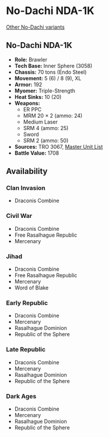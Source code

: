 # No-Dachi NDA-1K

[Other No-Dachi variants](../no-dachi.md)

## No-Dachi NDA-1K
- **Role:** Brawler
- **Tech Base:** Inner Sphere (3058)
- **Chassis:** 70 tons (Endo Steel)
- **Movement:** 5 (6) / 8 (9), XL
- **Armor:** 192
- **Myomer:** Triple-Strength
- **Heat Sinks:** 10 (20)
- **Weapons:**
  - ER PPC
  - MRM 20 × 2 (ammo: 24)
  - Medium Laser
  - SRM 4 (ammo: 25)
  - Sword
  - SRM 2 (ammo: 50)
- **Sources:** TRO 3067, [Master Unit List](http://masterunitlist.info/Unit/Details/4730/no-dachi-nda-1k)
- **Battle Value:** 1708

## Availability

### Clan Invasion
- Draconis Combine

### Civil War
- Draconis Combine
- Free Rasalhague Republic
- Mercenary

### Jihad
- Draconis Combine
- Free Rasalhague Republic
- Mercenary
- Word of Blake

### Early Republic
- Draconis Combine
- Mercenary
- Rasalhague Dominion
- Republic of the Sphere

### Late Republic
- Draconis Combine
- Mercenary
- Rasalhague Dominion
- Republic of the Sphere

### Dark Ages
- Draconis Combine
- Mercenary
- Rasalhague Dominion
- Republic of the Sphere

